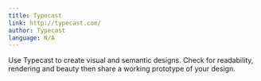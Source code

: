 ```yaml
---
title: Typecast
link: http://typecast.com/
author: Typecast
language: N/A
---
```


Use Typecast to create visual and semantic designs. Check for readability, rendering and beauty then share a working prototype of your design.